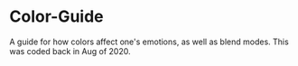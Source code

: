 # Color-Guide
A guide for how colors affect one's emotions, as well as blend modes.
This was coded back in Aug of 2020.
